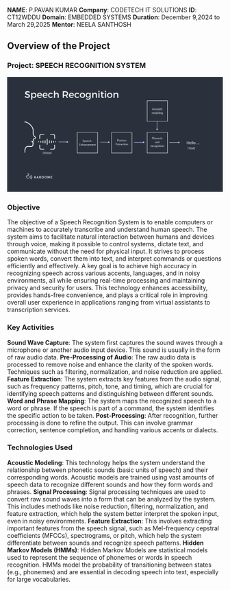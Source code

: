 **NAME**: P.PAVAN KUMAR
**Company**: CODETECH IT SOLUTIONS
**ID**: CT12WDDU
**Domain**: EMBEDDED SYSTEMS
**Duration**: December 9,2024 to March 29,2025
**Mentor**: NEELA SANTHOSH


## Overview of the Project


### Project: SPEECH RECOGNITION SYSTEM
![image alt](https://github.com/pavankum123/codetech-Atask4/blob/def63096378b3dc7d9b221365bd6d89fe9a7afc0/61291857f2c2b959d46fa7f2_speech%20recognition.png)

### Objective
The objective of a Speech Recognition System is to enable computers or machines to accurately transcribe and understand human speech. The system aims to facilitate natural interaction between humans and devices through voice, making it possible to control systems, dictate text, and communicate without the need for physical input. It strives to process spoken words, convert them into text, and interpret commands or questions efficiently and effectively. A key goal is to achieve high accuracy in recognizing speech across various accents, languages, and in noisy environments, all while ensuring real-time processing and maintaining privacy and security for users. This technology enhances accessibility, provides hands-free convenience, and plays a critical role in improving overall user experience in applications ranging from virtual assistants to transcription services.

### Key Activities
**Sound Wave Capture**:  The system first captures the sound waves through a microphone or another audio input device. This sound is usually in the form of raw audio data.
**Pre-Processing of Audio**: The raw audio data is processed to remove noise and enhance the clarity of the spoken words. Techniques such as filtering, normalization, and noise reduction are applied.
**Feature Extraction**:  The system extracts key features from the audio signal, such as frequency patterns, pitch, tone, and timing, which are crucial for identifying speech patterns and distinguishing between different sounds.
**Word and Phrase Mapping**: The system maps the recognized speech to a word or phrase. If the speech is part of a command, the system identifies the specific action to be taken.
**Post-Processing**: After recognition, further processing is done to refine the output. This can involve grammar correction, sentence completion, and handling various accents or dialects.

### Technologies Used
**Acoustic Modeling**: This technology helps the system understand the relationship between phonetic sounds (basic units of speech) and their corresponding words. Acoustic models are trained using vast amounts of speech data to recognize different sounds and how they form words and phrases.
**Signal Processing**:  Signal processing techniques are used to convert raw sound waves into a form that can be analyzed by the system. This includes methods like noise reduction, filtering, normalization, and feature extraction, which help the system better interpret the spoken input, even in noisy environments.
**Feature Extraction**: This involves extracting important features from the speech signal, such as Mel-frequency cepstral coefficients (MFCCs), spectrograms, or pitch, which help the system differentiate between sounds and recognize speech patterns.
**Hidden Markov Models (HMMs)**: Hidden Markov Models are statistical models used to represent the sequence of phonemes or words in speech recognition. HMMs model the probability of transitioning between states (e.g., phonemes) and are essential in decoding speech into text, especially for large vocabularies.
